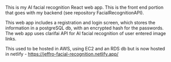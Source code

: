 This is my AI facial recognition React web app. 
This is the front end portion that goes with my backend (see repository FacialRecognitionAPI).

This web app includes a registration and login screen, which stores the information in a postgreSQL db, with an encrypted hash for the passwords.
The web app uses clarifai API for AI facial recognition of user entered image links.

This used to be hosted in AWS, using EC2 and an RDS db but is now hosted in netlify - https://jeffro-facial-recognition.netlify.app/
